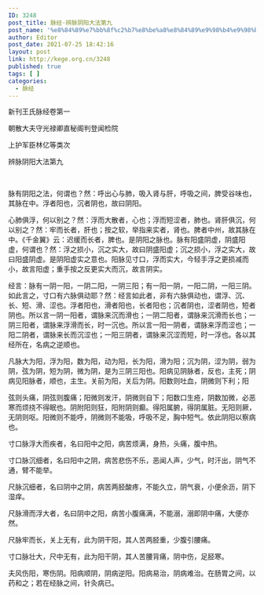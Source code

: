 ```yaml
---
ID: 3248
post_title: 脉经·辨脉阴阳大法第九
post_name: '%e8%84%89%e7%bb%8f%c2%b7%e8%be%a8%e8%84%89%e9%98%b4%e9%98%b3%e5%a4%a7%e6%b3%95%e7%ac%ac%e4%b9%9d'
author: Editor
post_date: 2021-07-25 18:42:16
layout: post
link: http://kege.org.cn/3248
published: true
tags: [ ]
categories:
  - 脉经
---
```

新刊王氏脉经卷第一

朝散大夫守光禄卿直秘阁判登闻检院

上护军臣林亿等类次

辨脉阴阳大法第九

&nbsp;
<p class="content">脉有阴阳之法，何谓也？然：呼出心与肺，吸入肾与肝，呼吸之间，脾受谷味也，其脉在中。浮者阳也，沉者阴也，故曰阴阳。</p>
<p class="content">心肺俱浮，何以别之？然：浮而大散者，心也；浮而短涩者，肺也。肾肝俱沉，何以别之？然：牢而长者，肝也；按之软，举指来实者，肾也。脾者中州，故其脉在中。<span class="emphasis_small">《千金翼》云：迟缓而长者，脾也。</span>是阴阳之脉也。脉有阳盛阴虚，阴盛阳虚，何谓也？然：浮之损小，沉之实大，故曰阴盛阳虚；沉之损小，浮之实大，故曰阳盛阴虚。是阴阳虚实之意也。<span class="emphasis_small">阳脉见寸口，浮而实大，今轻手浮之更损减而小，故言阳虚；重手按之反更实大而沉，故言阴实。</span></p>
<p class="content">经言：脉有一阴一阳，一阴二阳，一阴三阳；有一阳一阴，一阳二阴，一阳三阴。如此言之，寸口有六脉俱动耶？然：经言如此者，非有六脉俱动也，谓浮、沉、长、短、滑、涩也。浮者阳也，滑者阳也，长者阳也；沉者阴也，涩者阴也，短者阴也。所以言一阴一阳者，谓脉来沉而滑也；一阴二阳者，谓脉来沉滑而长也；一阴三阳者，谓脉来浮滑而长，时一沉也。所以言一阳一阴者，谓脉来浮而涩也；一阳二阴者，谓脉来长而沉涩也；一阳三阴者，谓脉来沉涩而短，时一浮也。各以其经所在，名病之逆顺也。</p>
<p class="content">凡脉大为阳，浮为阳，数为阳，动为阳，长为阳，滑为阳；沉为阴，涩为阴，弱为阴，弦为阴，短为阴，微为阴，是为三阴三阳也。阳病见阴脉者，反也，主死；阴病见阳脉者，顺也，主生。关前为阳，关后为阴。阳数则吐血，阴微则下利；阳</p>
<p class="content">弦则头痛，阴弦则腹痛；阳微则发汗，阴微则自下；阳数口生疮，阴数加微，必恶寒而烦挠不得眠也。阴附阳则狂，阳附阴则癫。得阳属腑，得阴属脏。无阳则厥，无阴则呕。阳微则不能呼，阴微则不能吸，呼吸不足，胸中短气。依此阴阳以察病也。</p>
<p class="content">寸口脉浮大而疾者，名曰阳中之阳，病苦烦满，身热，头痛，腹中热。</p>
<p class="content">寸口脉沉细者，名曰阳中之阴，病苦悲伤不乐，恶闻人声，少气，时汗出，阴气不通，臂不能举。</p>
<p class="content">尺脉沉细者，名曰阴中之阴，病苦两胫酸疼，不能久立，阴气衰，小便余沥，阴下湿痒。</p>
<p class="content">尺脉滑而浮大者，名曰阴中之阳，病苦小腹痛满，不能溺，溺即阴中痛，大便亦然。</p>
<p class="content">尺脉牢而长，关上无有，此为阴干阳，其人苦两胫重，少腹引腰痛。</p>
<p class="content">寸口脉壮大，尺中无有，此为阳干阴，其人苦腰背痛，阴中伤，足胫寒。</p>
<p class="content">夫风伤阳，寒伤阴。阳病顺阴，阴病逆阳。阳病易治，阴病难治。在肠胃之间，以药和之；若在经脉之间，针灸病已。</p>